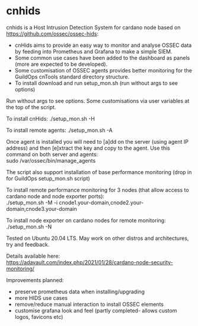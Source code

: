 # cnhids
cnhids is a Host Intrusion Detection System for cardano node based on https://github.com/ossec/ossec-hids:

- cnHids aims to provide an easy way to monitor and analyse OSSEC data by feeding into Prometheus and Grafana to make a simple SIEM.
- Some common use cases have been added to the dashboard as panels (more are expected to be developed).
- Some customisation of OSSEC agents provides better monitoring for the GuildOps cnTools standard directory structure.
- To install download and run setup_mon.sh (run without args to see options)

Run without args to see options. Some customisations via user variables at the top of the script.

To install cnHids: ./setup_mon.sh -H

To install remote agents: ./setup_mon.sh -A

Once agent is installed you will need to [a]dd on the server (using agent IP address) and then [e]xtract the key and copy to the agent. Use this command on both server and agents: <br>
sudo /var/ossec/bin/manage_agents


The script also support installation of base performance monitoring (drop in for GuildOps setup_mon.sh script)

To install remote performance monitoring for 3 nodes (that allow access to cardano node and node exporter ports):<br>
./setup_mon.sh -M -i cnode1.your-domain,cnode2.your-domain,cnode3.your-domain

To install node exporter on cardano nodes for remote monitoring: ./setup_mon.sh -N

Tested on Ubuntu 20.04 LTS. May work on other distros and architectures, try and feedback.

Details available here:<br>
https://adavault.com/index.php/2021/01/28/cardano-node-security-monitoring/

Improvements planned:

- preserve prometheus data when installing/upgrading
- more HIDS use cases
- remove/reduce manual interaction to install OSSEC elements
- customise grafana look and feel (partly completed- allows custom logos, favicons etc)

